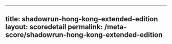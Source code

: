---
        
title: shadowrun-hong-kong-extended-edition
layout: scoredetail
permalink: /meta-score/shadowrun-hong-kong-extended-edition
---